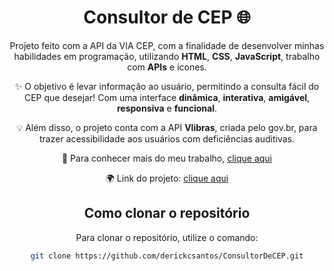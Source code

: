 <div align="center">

# Consultor de CEP 🌐

Projeto feito com a API da VIA CEP, com a finalidade de desenvolver minhas habilidades em programação, utilizando **HTML**, **CSS**, **JavaScript**, trabalho com **APIs** e ícones. 

✨ O objetivo é levar informação ao usuário, permitindo a consulta fácil do CEP que desejar! Com uma interface **dinâmica**, **interativa**, **amigável**, **responsiva** e **funcional**. 

💡 Além disso, o projeto conta com a API **Vlibras**, criada pelo gov.br, para trazer acessibilidade aos usuários com deficiências auditivas.

🔗 Para conhecer mais do meu trabalho, [clique aqui](https://www.linkedin.com/in/derickcampossantos/)

🌍 Link do projeto: [clique aqui](https://derickcsantos.github.io/ConsultorDeCEP)

## Como clonar o repositório

Para clonar o repositório, utilize o comando:

```bash
git clone https://github.com/derickcsantos/ConsultorDeCEP.git

